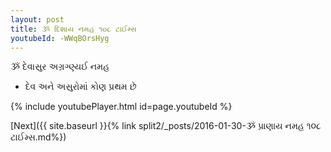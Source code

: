 ```yaml
---
layout: post
title: ૐ દિશાય નમહ ૧૦૮ ટાઈમ્સ
youtubeId: -WWqBOrsHyg
---
```

 
 
 ૐ દેવાસુર અગ્રગ્ણ્યઈ નમહ  
 
 -  દેવ અને અસુરોમાં કોણ પ્રથમ છે 
 
  
 
  
 
 
 
 
 
 


{% include youtubePlayer.html id=page.youtubeId %}
 
[Next]({{ site.baseurl }}{% link  split2/_posts/2016-01-30-ૐ પ્રાણાય નમહ ૧૦૮ ટાઈમ્સ.md%})
 
